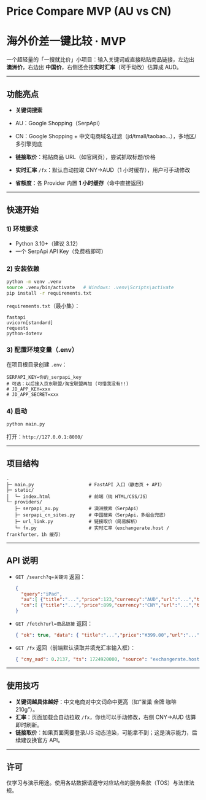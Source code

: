 # Price Compare MVP (AU vs CN)
# 海外价差一键比较 · MVP

一个超轻量的「一搜就比价」小项目：输入关键词或直接粘贴商品链接，左边出 **澳洲价**，右边出 **中国价**，右侧还会按**实时汇率**（可手动改）估算成 AUD。

---

## 功能亮点

*  **关键词搜索**

  * AU：Google Shopping（SerpApi）
  * CN：Google Shopping + 中文电商域名过滤（jd/tmall/taobao…），多地区/多引擎兜底
*  **链接取价**：粘贴商品 URL（如官网页），尝试抓取标题/价格
*  **实时汇率** `/fx`：默认自动拉取 CNY→AUD（1 小时缓存），用户可手动修改
*  **省额度**：各 Provider 内置 **1 小时缓存**（命中直接返回）

---

## 快速开始

### 1) 环境要求

* Python 3.10+（建议 3.12）
* 一个 SerpApi API Key（免费档即可）

### 2) 安装依赖

```bash
python -m venv .venv
source .venv/bin/activate   # Windows: .venv\Scripts\activate
pip install -r requirements.txt
```

`requirements.txt`（最小集）：

```
fastapi
uvicorn[standard]
requests
python-dotenv
```

### 3) 配置环境变量（.env）

在项目根目录创建 `.env`：

```
SERPAPI_KEY=你的_serpapi_key
# 可选：以后接入京东联盟/淘宝联盟再加 (可惜我没有!!)
# JD_APP_KEY=xxx
# JD_APP_SECRET=xxx
```

### 4) 启动

```bash
python main.py
```

打开：`http://127.0.0.1:8000/`

---

## 项目结构

```
.
├─ main.py                    # FastAPI 入口（静态页 + API）
├─ static/
│  └─ index.html              # 前端（纯 HTML/CSS/JS）
└─ providers/
   ├─ serpapi_au.py           # 澳洲搜索（SerpApi）
   ├─ serpapi_cn_sites.py     # 中国搜索（SerpApi，多组合兜底）
   ├─ url_link.py             # 链接取价（简易解析）
   └─ fx.py                   # 实时汇率（exchangerate.host / frankfurter，1h 缓存）
```

---

## API 说明

* `GET /search?q=关键词`
  返回：

  ```json
  {
    "query":"iPad",
    "au":[ {"title":"...","price":123,"currency":"AUD","url":"...","thumb":"..."} ],
    "cn":[ {"title":"...","price":899,"currency":"CNY","url":"...","thumb":"..."} ]
  }
  ```

* `GET /fetch?url=商品链接`
  返回：

  ```json
  { "ok": true, "data": { "title":"...","price":"¥399.00","url":"..." } }
  ```

* `GET /fx`
  返回（前端默认读取并填充汇率输入框）：

  ```json
  { "cny_aud": 0.2137, "ts": 1724920000, "source": "exchangerate.host" }
  ```

---

## 使用技巧

* **关键词越具体越好**：中文电商对中文词命中更高（如“雀巢 金牌 咖啡 210g”）。
* **汇率**：页面加载会自动拉取 `/fx`，你也可以手动修改，右侧 CNY→AUD 估算即时刷新。
* **链接取价**：如果页面需要登录/JS 动态渲染，可能拿不到；这是演示能力，后续建议换官方 API。

---

## 许可

仅学习与演示用途。使用各站数据请遵守对应站点的服务条款（TOS）与法律法规。




